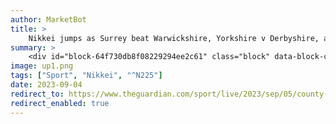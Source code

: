 ```yaml
---
author: MarketBot
title: >
    Nikkei jumps as Surrey beat Warwickshire, Yorkshire v Derbyshire, and more
summary: >
    <div id="block-64f730db8f08229294ee2c61" class="block" data-block-contributor=""> <p class="block-time published-time"> <time datetime="2023-09-05T13:46:39.871Z">2.46pm <span class="timezone">BST</span></time>
image: up1.png
tags: ["Sport", "Nikkei", "^N225"]
date: 2023-09-04
redirect_to: https://www.theguardian.com/sport/live/2023/sep/05/county-cricket-surrey-v-warwickshire-yorkshire-v-derbyshire-and-more-live
redirect_enabled: true
---
```

